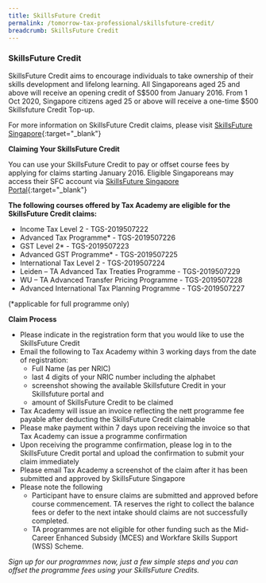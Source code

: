 ```yaml
---
title: SkillsFuture Credit
permalink: /tomorrow-tax-professional/skillsfuture-credit/
breadcrumb: SkillsFuture Credit
---
```

### **SkillsFuture Credit**

SkillsFuture Credit aims to encourage individuals to take ownership of their skills development and lifelong learning. All Singaporeans aged 25 and above will receive an opening credit of S$500 from January 2016. From 1 Oct 2020, Singapore citizens aged 25 or above will receive a one-time $500 Skillsfuture Credit Top-up.  

For more information on SkillsFuture Credit claims, please visit [SkillsFuture Singapore](https://www.skillsfuture.gov.sg/credit){:target="_blank"}

**Claiming Your SkillsFuture Credit**<br>

You can use your SkillsFuture Credit to pay or offset course fees by applying for claims starting January 2016. Eligible Singaporeans may access their SFC account via [SkillsFuture Singapore Portal]([https://www.myskillsfuture.gov.sg/content/portal/en/career-resources/career-resources/education-career-personal-development/SkillsFuture\_Credit.html](https://www.myskillsfuture.gov.sg/content/portal/en/career-resources/career-resources/education-career-personal-development/SkillsFuture_Credit.html)){:target="_blank"}

**The following courses offered by Tax Academy are eligible for the SkillsFuture Credit claims:**<br>

- Income Tax Level 2 - TGS-2019507222
-	Advanced Tax Programme* - TGS-2019507226
-	GST Level 2* - TGS-2019507223
-	Advanced GST Programme* - TGS-2019507225
-	International Tax Level 2 - TGS-2019507224
-	Leiden – TA Advanced Tax Treaties Programme - TGS-2019507229
-	WU – TA Advanced Transfer Pricing Programme - TGS-2019507228
-	Advanced International Tax Planning Programme - TGS-2019507227

(*applicable for full programme only)

**Claim Process**<br>

- Please indicate in the registration form that you would like to use the SkillsFuture Credit
- Email the following to Tax Academy within 3 working days from the date of registration: 
  - Full Name (as per NRIC)
  - last 4 digits of your NRIC number including the alphabet
  - screenshot showing the available Skillsfuture Credit in your Skillsfuture portal and 
  - amount of SkillsFuture Credit to be claimed
- Tax Academy will issue an invoice reflecting the nett programme fee payable after deducting the SkillsFuture Credit claimable
- Please make payment within 7 days upon receiving the invoice so that Tax Academy can issue a programme confirmation
- Upon receiving the programme confirmation, please log in to the SkillsFuture Credit portal and upload the confirmation to submit your claim immediately
- Please email Tax Academy a screenshot of the claim after it has been submitted and approved by SkillsFuture Singapore
- Please note the following 
	- Participant have to ensure claims are submitted and approved before course commencement.  TA reserves the right to collect the balance fees or defer to the next intake should claims are not successfully completed.
  - TA programmes are not eligible for other funding such as the Mid-Career Enhanced Subsidy (MCES) and Workfare Skills Support (WSS) Scheme.

*Sign up for our programmes now, just a few simple steps and you can offset the programme fees using your SkillsFuture Credits.*